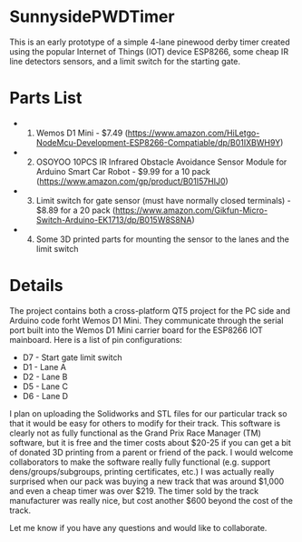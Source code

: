 # SunnysidePWDTimer

This is an early prototype of a simple 4-lane pinewood derby timer created using the popular Internet of Things (IOT) device ESP8266, 
some cheap IR line detectors sensors, and a limit switch for the starting gate.

Parts List
================
* 1) Wemos D1 Mini - $7.49 (https://www.amazon.com/HiLetgo-NodeMcu-Development-ESP8266-Compatiable/dp/B01IXBWH9Y)
* 2) OSOYOO 10PCS IR Infrared Obstacle Avoidance Sensor Module for Arduino Smart Car Robot - $9.99 for a 10 pack (https://www.amazon.com/gp/product/B01I57HIJ0)
* 3) Limit switch for gate sensor (must have normally closed terminals) - $8.89 for a 20 pack (https://www.amazon.com/Gikfun-Micro-Switch-Arduino-EK1713/dp/B015W8S8NA)
* 4) Some 3D printed parts for mounting the sensor to the lanes and the limit switch

Details
================
The project contains both a cross-platform QT5 project for the PC side and Arduino code forht Wemos D1 Mini. They communicate through the
serial port built into the Wemos D1 Mini carrier board for the ESP8266 IOT mainboard. Here is a list of pin configurations:

 * D7 - Start gate limit switch
 * D1 - Lane A
 * D2 - Lane B
 * D5 - Lane C
 * D6 - Lane D

I plan on uploading the Solidworks and STL files for our particular track so that it would be easy for others to modify for their track.
This software is clearly not as fully functional as the Grand Prix Race Manager (TM) software, but it is free and the timer costs about $20-25
if you can get a bit of donated 3D printing from a parent or friend of the pack. I would welcome collaborators to make the software really fully
functional (e.g. support dens/groups/subgroups, printing certificates, etc.) I was actually really surprised when our pack was buying a new track
that was around $1,000 and even a cheap timer was over $219. The timer sold by the track manufacturer was really nice, but cost another $600
beyond the cost of the track.

Let me know if you have any questions and would like to collaborate.
